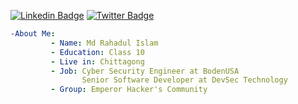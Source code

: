 [![Linkedin Badge](https://img.shields.io/badge/-rahadinfosec-blue?style=social&logo=Linkedin&logoColor=blue&link=https://www.linkedin.com/in/rahad-infosec/)](https://www.linkedin.com/in/rahad-infosec/) [![Twitter Badge](http://img.shields.io/badge/-@rahadinfosec-1ca0f1?style=social&logo=twitter&logoColor=blue&link=https://twitter.com/rahadinfosec)](https://twitter.com/rahadinfosec)
```yaml
-About Me:
         - Name: Md Rahadul Islam
         - Education: Class 10
         - Live in: Chittagong
         - Job: Cyber Security Engineer at BodenUSA
                Senior Software Developer at DevSec Technology
         - Group: Emperor Hacker's Community

```

